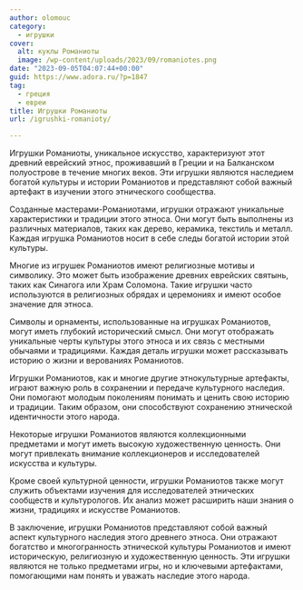 ```yaml
---
author: olomouc
category:
  - игрушки
cover:
  alt: куклы Романиоты
  image: /wp-content/uploads/2023/09/romaniotes.png
date: "2023-09-05T04:07:44+00:00"
guid: https://www.adora.ru/?p=1847
tag:
  - греция
  - евреи
title: Игрушки Романиоты
url: /igrushki-romanioty/

---
```

Игрушки Романиоты, уникальное искусство, характеризуют этот древний еврейский этнос, проживавший в Греции и на Балканском полуострове в течение многих веков. Эти игрушки являются наследием богатой культуры и истории Романиотов и представляют собой важный артефакт в изучении этого этнического сообщества.

Созданные мастерами-Романиотами, игрушки отражают уникальные характеристики и традиции этого этноса. Они могут быть выполнены из различных материалов, таких как дерево, керамика, текстиль и металл. Каждая игрушка Романиотов носит в себе следы богатой истории этой культуры.

Многие из игрушек Романиотов имеют религиозные мотивы и символику. Это может быть изображение древних еврейских святынь, таких как Синагога или Храм Соломона. Такие игрушки часто используются в религиозных обрядах и церемониях и имеют особое значение для этноса.

Символы и орнаменты, использованные на игрушках Романиотов, могут иметь глубокий исторический смысл. Они могут отображать уникальные черты культуры этого этноса и их связь с местными обычаями и традициями. Каждая деталь игрушки может рассказывать историю о жизни и верованиях Романиотов.

Игрушки Романиотов, как и многие другие этнокультурные артефакты, играют важную роль в сохранении и передаче культурного наследия. Они помогают молодым поколениям понимать и ценить свою историю и традиции. Таким образом, они способствуют сохранению этнической идентичности этого народа.

Некоторые игрушки Романиотов являются коллекционными предметами и могут иметь высокую художественную ценность. Они могут привлекать внимание коллекционеров и исследователей искусства и культуры.

Кроме своей культурной ценности, игрушки Романиотов также могут служить объектами изучения для исследователей этнических сообществ и культурологов. Их анализ может расширить наши знания о жизни, традициях и искусстве Романиотов.

В заключение, игрушки Романиотов представляют собой важный аспект культурного наследия этого древнего этноса. Они отражают богатство и многогранность этнической культуры Романиотов и имеют историческую, религиозную и художественную ценность. Эти игрушки являются не только предметами игры, но и ключевыми артефактами, помогающими нам понять и уважать наследие этого народа.
